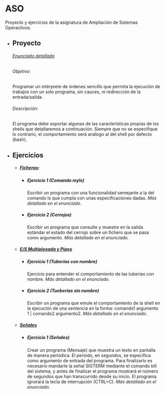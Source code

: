 # **ASO**

Proyecto y ejercicios de la asignatura de Ampliación de Sistemas Operactivos.

* ## Proyecto
    ###### [Enunciado detallado](./PracticaShell/Shell.pdf)
    ###### Objetivo:
    Programar un intérprete de órdenes sencillo que permita la ejecución de trabajos con un solo programa, sin cauces, ni redirección de la entrada/salida.

    ###### Descripción:
    El programa debe soportar algunas de las características propias de los shells que detallaremos a continuación. Siempre que no se especifique lo contrario, el comportamiento será análogo al del shell por defecto (bash).

* ## Ejercicios
    *   ##### [Ficheros](./EjerciciosFicheros/Ficheros.pdf): 
        * ##### *Ejercicio 1 (Comando myls)*
            Escribir un programa con una funcionalidad semejante a la del comando ls que cumpla con unas especificaciones dadas. *Más detallado en el enunciado.*
        * ##### *Ejercicio 2 (Cerrojos)*
            Escribir un programa que consulte y muestre en la salida estándar el estado del cerrojo sobre un fichero que se pasa como argumento. *Más detallado en el enunciado.*


    * ##### [E/S Multiplexada y Pipes](./EjerciciosESMultiplexadaYPipes/E%20S%20Multiplexada%20y%20Pipes.pdf)
        * ##### *Ejercicio 1 (Tuberías con nombre)*
            Ejercicio para entender el comportamiento de las tuberías con nombre. *Más detallado en el enunciado.*
        * ##### *Ejercicio 2 (Tueberías sin nombre)*
            Escribir un programa que emule el comportamiento de la shell en la ejecución de una sentencia en la forma: comando1 argumento 1 | comando2 argumento2. *Más detallado en el enunciado.*

    * ##### [Señales](./EjercicioSe%C3%B1ales/Se%C3%B1ales.pdf)
        * ##### *Ejercicio 1 (Señales)*
            Crear un programa (Mensaje) que muestra un texto en pantalla de manera periódica. El periodo, en segundos, se especifica como argumento de entrada del programa. Para finalizarlo es necesario mandarle la señal SIGTERM mediante el comando kill del sistema, y antes de finalizar el programa mostrará el número de segundos que han transcurrido desde su inicio. El programa ignorará la tecla de interrupción (CTRL+C). *Más detallado en el enunciado.*